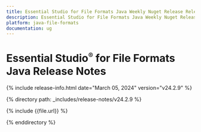 ```yaml
---
title: Essential Studio for File Formats Java Weekly Nuget Release Release Notes  
description: Essential Studio for File Formats Java Weekly Nuget Release Release Notes  
platform: java-file-formats
documentation: ug
---
```


# Essential Studio<sup style="font-size:70%">&reg;</sup>  for File Formats Java Release Notes  

{% include release-info.html date="March 05, 2024"  version="v24.2.9" %} 

{% directory path: _includes/release-notes/v24.2.9 %}

{% include {{file.url}} %}

{% enddirectory %}